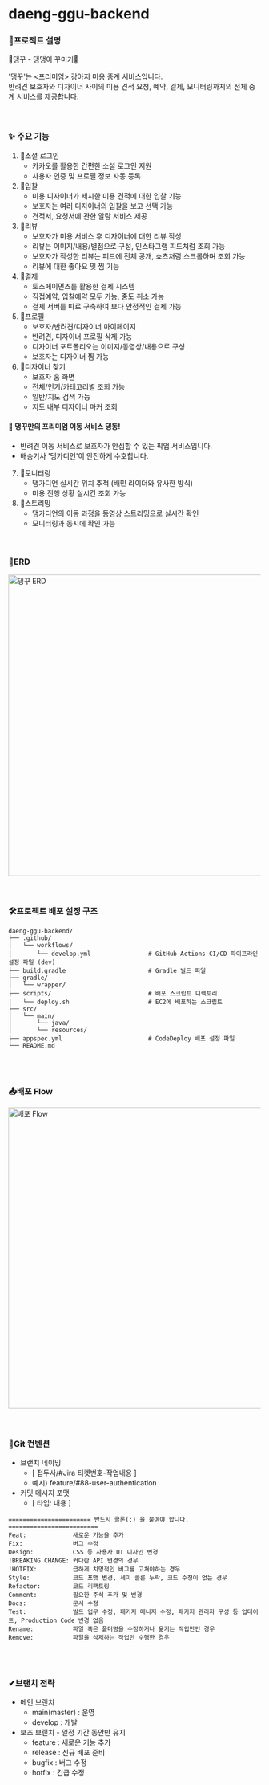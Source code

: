 # daeng-ggu-backend


### 🐶프로젝트 설명
🐾댕꾸 - 댕댕이 꾸미기🐾 </br>

'댕꾸'는 <프리미엄> 강아지 미용 중계 서비스입니다. </br>
반려견 보호자와 디자이너 사이의 미용 견적 요청, 예약, 결제, 모니터링까지의 전체 중계 서비스를 제공합니다. </br>
</br></br>

### ✨ 주요 기능
1. 💛소셜 로그인
    - 카카오를 활용한 간편한 소셜 로그인 지원
    - 사용자 인증 및 프로필 정보 자동 등록
2. 💚입찰
    - 미용 디자이너가 제시한 미용 견적에 대한 입찰 기능
    - 보호자는 여러 디자이너의 입찰을 보고 선택 가능
    - 견적서, 요청서에 관한 알람 서비스 제공
3. 💜리뷰 
    - 보호자가 미용 서비스 후 디자이너에 대한 리뷰 작성
    - 리뷰는 이미지/내용/별점으로 구성, 인스타그램 피드처럼 조회 가능
    - 보호자가 작성한 리뷰는 피드에 전체 공개, 쇼츠처럼 스크롤하며 조회 가능
    - 리뷰에 대한 좋아요 및 찜 기능
4. 💙결제
    - 토스페이먼츠를 활용한 결제 시스템
    - 직접예약, 입찰예약 모두 가능, 중도 취소 가능
    - 결제 서버를 따로 구축하여 보다 안정적인 결제 가능
5. 🧡프로필
    - 보호자/반려견/디자이너 마이페이지
    - 반려견, 디자이너 프로필 삭제 가능
    - 디자이너 포트폴리오는 이미지/동영상/내용으로 구성
    - 보호자는 디자이너 찜 가능
6. 🤎디자이너 찾기
    - 보호자 홈 화면
    - 전체/인기/카테고리별 조회 가능
    - 일반/지도 검색 가능
    - 지도 내부 디자이너 마커 조회 </br>
#### 🚗 댕꾸만의 프리미엄 이동 서비스 댕동!
- 반려견 이동 서비스로 보호자가 안심할 수 있는 픽업 서비스입니다.
- 배송기사 '댕가디언'이 안전하게 수호합니다. </br>
7. 💖모니터링 
    - 댕가디언 실시간 위치 추적 (배민 라이더와 유사한 방식)
    - 미용 진행 상황 실시간 조회 가능
8. 💖스트리밍 
    - 댕가디언의 이동 과정을 동영상 스트리밍으로 실시간 확인
    - 모니터링과 동시에 확인 가능 </br>
</br></br>

### 🧩ERD
<img src="https://github.com/user-attachments/assets/8562b4a5-0203-4d08-aa1a-2e66234cea03" alt="댕꾸 ERD" width="600"/></br>
</br></br>


### 🛠프로젝트 배포 설정 구조
```
daeng-ggu-backend/
├── .github/
│   └── workflows/
│       └── develop.yml                # GitHub Actions CI/CD 파이프라인 설정 파일 (dev)
├── build.gradle                       # Gradle 빌드 파일
├── gradle/
│   └── wrapper/
├── scripts/                           # 배포 스크립트 디렉토리
│   └── deploy.sh                      # EC2에 배포하는 스크립트
├── src/
│   └── main/
│       └── java/
│       └── resources/
├── appspec.yml                        # CodeDeploy 배포 설정 파일
└── README.md 
``` 
</br></br>

### 📤배포 Flow
<img src="https://github.com/user-attachments/assets/2e451a3e-bb54-416b-88c0-c1785263d509" alt="배포 Flow" width="600"/></br>
</br></br>

### 📝Git 컨벤션
- 브랜치 네이밍
    - [ 접두사/#Jira 티켓번호-작업내용 ]
    - 예시) feature/#88-user-authentication
- 커밋 메시지 포맷
    - [ 타입: 내용 ]
```
======================= 반드시 콜론(:) 을 붙여야 합니다. =========================
Feat:             새로운 기능을 추가
Fix:              버그 수정
Design:           CSS 등 사용자 UI 디자인 변경
!BREAKING CHANGE: 커다란 API 변경의 경우
!HOTFIX:          급하게 치명적인 버그를 고쳐야하는 경우
Style:            코드 포맷 변경, 세미 콜론 누락, 코드 수정이 없는 경우
Refactor:         코드 리팩토링
Comment:          필요한 주석 추가 및 변경
Docs:             문서 수정
Test:             빌드 업무 수정, 패키지 매니저 수정, 패키지 관리자 구성 등 업데이트, Production Code 변경 없음
Rename:           파일 혹은 폴더명을 수정하거나 옮기는 작업만인 경우
Remove:           파일을 삭제하는 작업만 수행한 경우
```
</br></br>

### ✔브랜치 전략
- 메인 브랜치
    - main(master) : 운영
    - develop : 개발
- 보조 브랜치 - 일정 기간 동안만 유지
    - feature : 새로운 기능 추가
    - release : 신규 배포 준비
    - bugfix : 버그 수정
    - hotfix : 긴급 수정

